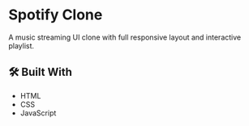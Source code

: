 # Spotify Clone
  A music streaming UI clone with full responsive layout and interactive playlist.

## 🛠️ Built With

- HTML
- CSS
- JavaScript

